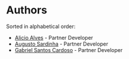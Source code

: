 # Authors

Sorted in alphabetical order:

- [Alicio Alves](https://github.com/alicioalves) - Partner Developer
- [Augusto Sardinha](https://github.com/augustosardinha) - Partner Developer
- [Gabriel Santos Cardoso](https://github.com/eng-gabrielscardoso) - Partner Developer
